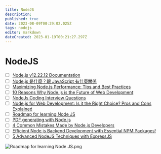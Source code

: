 ```yaml
---
title: NodeJS
description: 
published: true
date: 2023-08-09T00:29:02.025Z
tags: nodejs
editor: markdown
dateCreated: 2023-01-19T00:21:27.297Z
---
```


# NodeJS
- [ ] [Node.js v12.22.12 Documentation](https://nodejs.org/dist/latest-v12.x/docs/api/documentation.html)
- [ ] [Node.js 是什麼？跟 JavaScript 有什麼關係](https://tw.alphacamp.co/blog/node-js-and-javascript)
- [ ] [Maximizing Node.js Performance: Tips and Best Practices](https://hardiks.medium.com/maximizing-node-js-performance-tips-and-best-practices-9c5c8046da89)
- [ ] [10 Reasons Why Node.js is the Future of Web Development](https://medium.com/@adarsh_d/10-reasons-why-node-js-is-the-future-of-web-development-2edb1b640a2b)
- [ ] [NodeJs Coding Interview Questions](https://medium.com/@rajeev.sharma1804/nodejs-coding-interview-questions-9cf1976003e6)
- [ ] [Node.js for Web Development: Is it the Right Choice? Pros and Cons Explained](https://medium.com/@adarsh_d/node-js-for-web-development-is-it-the-right-choice-pros-and-cons-explained-2df1ecfb97c4)
- [ ] [Roadmap for learning Node JS](https://medium.com/@adarsh_d/roadmap-for-learning-node-js-fbd91d634035)
- [ ] [PDF generating with Node.js](https://luckylibora.medium.com/pdf-generating-like-a-pro-a6f5bc7b3472)
- [ ] [4 Common Mistakes Made by Node.js Developers](https://medium.com/@akashjha9041/4-common-mistakes-made-by-node-js-developers-970332ecef5a)
- [ ] [Efficient Node.js Backend Development with Essential NPM Packages! ](https://javascript.plainenglish.io/efficient-node-js-backend-development-with-essential-npm-packages-40db1c634885)
- [ ] [5 Advanced NodeJS Techniques with ExpressJS](https://medium.com/@arulvalananto/5-advanced-nodejs-techniques-6ac0b7b024a8)

![Roadmap for learning Node JS.png](http://192.168.25.60:8000/files/file_storage/542c8820.png)